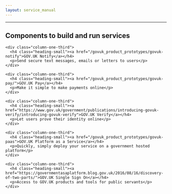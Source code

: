 ```yaml
---
layout: service_manual
---
```


<main id="content" role="main">

<!-- Top: Products to run and build services -->

<div class="grid-row" id="products">
  <div class="column-two-thirds">
    <hr>
    <h2 class="heading-medium">Components to build and run services</h2>
  </div>
</div>

<!-- row 4 -->

<div class="grid-row">

    <div class="column-one-third">
      <h4 class="heading-small"><a href="/govuk_product_prototypes/govuk-notify">GOV.UK Notify</a></h4>
      <p>Send secure text messages, emails or letters to users</p>
    </div>

    <div class="column-one-third">
      <h4 class="heading-small"><a href="/govuk_product_prototypes/govuk-pay/">GOV.UK Pay</a></h4>
      <p>Make it simple to make payments online</p>
    </div>

    <div class="column-one-third">
      <h4 class="heading-small"><a href="https://www.gov.uk/government/publications/introducing-govuk-verify/introducing-govuk-verify">GOV.UK Verify</a></h4>
      <p>Let users prove their identity online</p>
    </div>

</div>

<!-- row 5 -->

<div class="grid-row">

    <div class="column-one-third">
      <h4 class="heading-small"><a href="/govuk_product_prototypes/govuk-paas">GOV.UK Platform as a Service</a></h4>
      <p>Quickly, simply deploy your service on a government hosted platform</p>
    </div>

    <div class="column-one-third">
      <h4 class="heading-small"><a href="https://governmentasaplatform.blog.gov.uk/2016/08/16/discovery-of-two-parts/">GOV.UK Single Sign On</a></h4>
      <p>Access to GOV.UK products and tools for public servants</p>
    </div>

</div>

<!-- Bottom: Products to run and build services -->

</main>